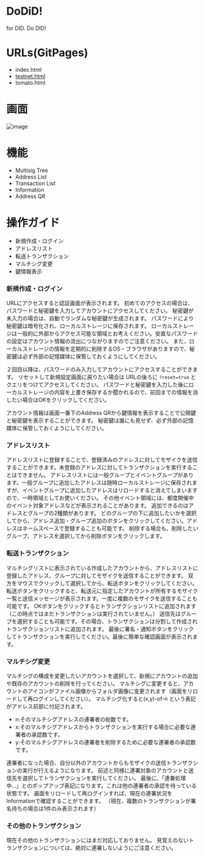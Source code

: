 # DoDiD!
for DID. Do DID!

# URLs(GitPages)

- index.html
- [testnet.html](https://kicnft.github.io/dodid/testnet.html)
- tomato.html

# 画面

![image](https://github.com/kicnft/dodid/assets/143278361/5c5c874c-1277-498b-a7bf-e274135992c9)


# 機能

- Multisig Tree
- Address List
- Transaction List
- Information
- Address QR

# 操作ガイド
- 新規作成・ログイン
- アドレスリスト
- 転送トランザクション
- マルチシグ変更
- 鍵情報表示

### 新規作成・ログイン
URLにアクセスすると認証画面が表示されます。
初めてのアクセスの場合は、パスワードと秘密鍵を入力してアカウントにアクセスしてください。
秘密鍵が未入力の場合は、自動でランダムな秘密鍵が生成されます。
パスワードにより秘密鍵は暗号化され、ローカルストレージに保存されます。
ローカルストレージは一般的に外部からアクセス可能な領域とお考えください。安直なパスワードの設定はアカウント情報の流出につながりますのでご注意ください。
また、ローカルストレージの情報を定期的に削除するOS・ブラウザがありますので、秘密鍵は必ず外部の記憶媒体に保管しておくようにしてください。

２回目以降は、パスワードのみ入力してアカウントにアクセスすることができます。
リセットして新規設定画面に戻りたい場合は URLの後ろに `?reset=true` とクエリをつけてアクセスしてください。
パスワードと秘密鍵を入力した後にローカルストレージの内容を上書き保存するか聞かれるので、前回までの情報を消したい場合はOKをクリックしてください。

アカウント情報は画面一番下のAddress QRから鍵情報を表示することで公開鍵と秘密鍵を表示することができます。
秘密鍵は誰にも見せず、必ず外部の記憶媒体に保管しておくようにしてください。

### アドレスリスト
アドレスリストに登録することで、登録済みのアドレスに対してモザイクを送信することができます。未登録のアドレスに対してトランザクションを実行することはできません。
アドレスリストには一般グループとイベントグループがあります。一般グループに追加したアドレスは随時ローカルストレージに保存されますが、イベントグループに追加したアドレスはリロードすると消えてしまいますので、一時領域としてお使いください。
その他イベント領域には、都度開催中のイベント対象アドレスなどが表示されることがあります。
追加できるのはアドレスとグループの2種類があります。
どのグループの下に追加したいかを選択してから、アドレス追加・グループ追加のボタンをクリックしてください。アドレスはネームスペースで登録することも可能です。
削除する場合も、削除したいグループ、アドレスを選択してから削除ボタンをクリックします。

### 転送トランザクション
マルチシグリストに表示されている作成したアカウントから、アドレスリストに登録したアドレス、グループに対してモザイクを送信することができます。
双方をマウスでクリックして選択してから、転送ボタンをクリックしてください。
転送ボタンをクリックすると、転送元に指定したアカウントが所有するモザイク一覧と送信メッセージが表示されます。一度に複数のモザイクを送信することも可能です。
OKボタンをクリックするとトランザクションリストに追加されます（この時点ではまだトランザクションは実行されていません。）
送信先はグループを選択することも可能です。その場合、トランザクションは分割して作成されトランザクションリストに追加されます。
最後に署名・通知ボタンをクリックしてトランザクションを実行してください。最後に簡単な確認画面が表示されます。

### マルチシグ変更
マルチシグの構成を変更したいアカウントを選択して、新規にアカウントの追加や既存のアカウントの削除を行ってください。
マルチシグに変更すると、アカウントのアイコンがファイル画像からフォルダ画像に変更されます（画面をリロードして再ログインしてください）。
マルチシグ化すると(x,y)-of-n という表記がアドレス前部に付記されます。

- n:そのマルチシグアドレスの連署者の総数です。
- x:そのマルチシグアドレスからトランザクションを実行する場合に必要な連署者の承認数です。
- y:そのマルチシグアドレスの連署者を削除するために必要な連署者の承認数です。

連署者になった場合、自分以外のアカウントからもモザイクの送信トランザクションの実行が行えるようになります。
前述と同様に連署対象のアカウントと送信先を選択してトランザクションを実行してください。
最後に、「連署処理中...」とのポップアップ表記になります。これは他の連署者の承認を待っている状態です。
画面をリロードして再ログインすれば、現在の連署状況をInformationで確認することができます。
（現在、複数のトランザクションが署名待ちの場合は1件のみ表示されます）

### その他のトランザクション
現在その他のトランザクションにはまだ対応しておりません。
見覚えのないトランザクションについては、絶対に連署しないようにご注意ください。




